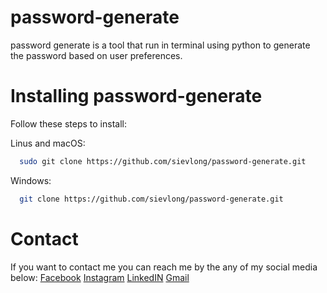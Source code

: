 # password-generate
password generate is a tool that run in terminal using python to generate the password based on user preferences.

# Installing password-generate
Follow these steps to install:

Linus and macOS:

```bash
  sudo git clone https://github.com/sievlong/password-generate.git
```

Windows:

```bash
  git clone https://github.com/sievlong/password-generate.git
```

# Contact
If you want to contact me you can reach me by the any of my social media below:
[Facebook](https://www.facebook.com/pov.sievlong/)
[Instagram](https://www.instagram.com/sievlong.p/)
[LinkedIN](https://www.linkedin.com/in/sievlong-pov-aa1023248/)
[Gmail](pov.sievlong@gmail.com)

